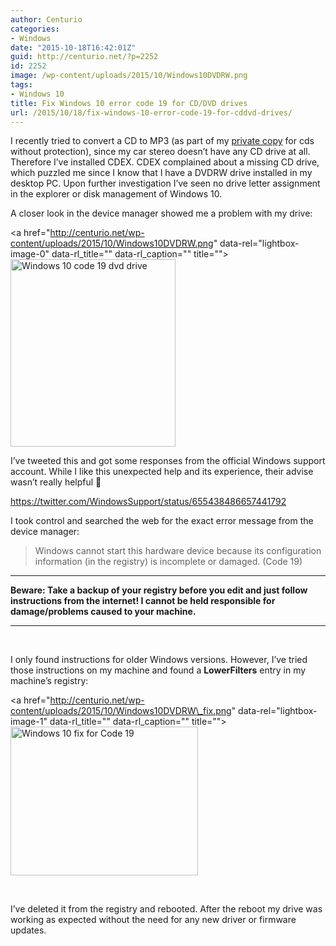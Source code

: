 ```yaml
---
author: Centurio
categories:
- Windows
date: "2015-10-18T16:42:01Z"
guid: http://centurio.net/?p=2252
id: 2252
image: /wp-content/uploads/2015/10/Windows10DVDRW.png
tags:
- Windows 10
title: Fix Windows 10 error code 19 for CD/DVD drives
url: /2015/10/18/fix-windows-10-error-code-19-for-cddvd-drives/
---
```

I recently tried to convert a CD to MP3 (as part of my [private copy](https://de.wikipedia.org/wiki/Privatkopie) for cds without protection), since my car stereo doesn&#8217;t have any CD drive at all. Therefore I&#8217;ve installed CDEX. CDEX complained about a missing CD drive, which puzzled me since I know that I have a DVDRW drive installed in my desktop PC. Upon further investigation I&#8217;ve seen no drive letter assignment in the explorer or disk management of Windows 10.

A closer look in the device manager showed me a problem with my drive:

<a href="http://centurio.net/wp-content/uploads/2015/10/Windows10DVDRW.png" data-rel="lightbox-image-0" data-rl\_title="" data-rl\_caption="" title=""><img loading="lazy" class="aligncenter size-medium wp-image-2253" src="http://centurio.net/wp-content/uploads/2015/10/Windows10DVDRW-264x300.png" alt="Windows 10 code 19 dvd drive" width="264" height="300" srcset="https://centurio.net/wp-content/uploads/2015/10/Windows10DVDRW-264x300.png 264w, https://centurio.net/wp-content/uploads/2015/10/Windows10DVDRW.png 400w" sizes="(max-width: 264px) 100vw, 264px" /></a>

I&#8217;ve tweeted this and got some responses from the official Windows support account. While I like this unexpected help and its experience, their advise wasn&#8217;t really helpful 🙁

https://twitter.com/WindowsSupport/status/655438486657441792

I took control and searched the web for the exact error message from the device manager:

> Windows cannot start this hardware device because its configuration information (in the registry) is incomplete or damaged. (Code 19)

* * *

**Beware: Take a backup of your registry before you edit and just follow instructions from the internet! I cannot be held responsible for damage/problems caused to your machine.**

* * *

&nbsp;

I only found instructions for older Windows versions. However, I&#8217;ve tried those instructions on my machine and found a **LowerFilters** entry in my machine&#8217;s registry:

<a href="http://centurio.net/wp-content/uploads/2015/10/Windows10DVDRW\_fix.png" data-rel="lightbox-image-1" data-rl\_title="" data-rl_caption="" title=""><img loading="lazy" class="aligncenter size-medium wp-image-2257" src="http://centurio.net/wp-content/uploads/2015/10/Windows10DVDRW_fix-300x238.png" alt="Windows 10 fix for Code 19" width="300" height="238" srcset="https://centurio.net/wp-content/uploads/2015/10/Windows10DVDRW_fix-300x238.png 300w, https://centurio.net/wp-content/uploads/2015/10/Windows10DVDRW_fix-1024x814.png 1024w, https://centurio.net/wp-content/uploads/2015/10/Windows10DVDRW_fix.png 1286w" sizes="(max-width: 300px) 100vw, 300px" /></a>

&nbsp;

I&#8217;ve deleted it from the registry and rebooted. After the reboot my drive was working as expected without the need for any new driver or firmware updates.